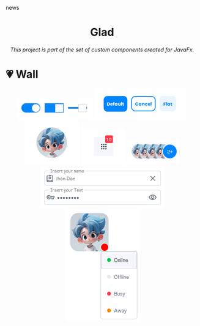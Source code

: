 news
<h1 align="center">Glad</h1>
<h6 align="center"> This project is part of the set of custom components created for JavaFx. </h6>
<h1></h1>

# 💗 Wall
<p align="center">
  <img src="./wall/toggle_switch.png"  />
  <img src="wall/button.png"  />
  <img src="wall/avatar_view.png"  />
  <img src="wall/badge.png"  />
  <img src="wall/stacked_avatar.png"  />
  <img src="wall/text_input.png"  />
  <img src="wall/avatar_status.png"  />

</p>
